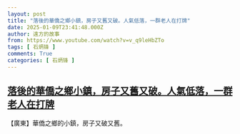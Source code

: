 ```yaml
---
layout: post
title: "落後的華僑之鄉小鎮，房子又舊又破。人氣低落，一群老人在打牌"
date: 2025-01-09T23:41:48.000Z
author: 遠方的故事
from: https://www.youtube.com/watch?v=v_q9leHbZTo
tags: [ 石炳锋 ]
comments: True
categories: [ 石炳锋 ]
---
```

<!--1736466108000-->
[落後的華僑之鄉小鎮，房子又舊又破。人氣低落，一群老人在打牌](https://www.youtube.com/watch?v=v_q9leHbZTo)
------

<div>
【廣東】華僑之鄉的小鎮，房子又破又舊。
</div>
